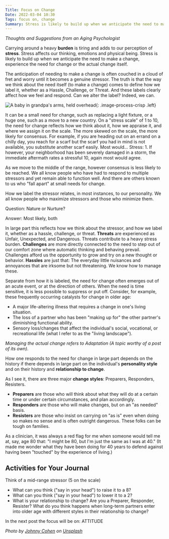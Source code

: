 ```yaml
---
Title: Focus on Change
Date: 2022-03-04 10:30
Tags: focus on, change
Summary: Stress is likely to build up when we anticipate the need to make a change, experience the need for change or the actual change itself. The anticipation of making a change is typically couched in a time of fret and worry.
---
```


_Thoughts and Suggestions from an Aging Psychologist_

Carrying around a heavy **burden** is tiring and adds to our perception of **stress**. Stress affects our thinking, emotions and physical being. Stress is likely to build up when we anticipate the need to make a change, experience the need for change or the actual change itself.

The anticipation of needing to make a change is often couched in a cloud of fret and worry until it becomes a genuine stressor. The truth is that the way we think about the need itself (to make a change) comes to define how we label it, whether as a Hassle, Challenge, or Threat. And these labels clearly affect how we feel and respond. Can we alter the label? Indeed, we can.

![A baby in grandpa's arms, held overhead]({static}/images/johnny-cohen-OxOxqLAWvE0-unsplash.jpg){: .image-process-crisp .left}

It can be a small need for change, such as replacing a light fixture, or a huge one, such as a move to a new country. On a "stress scale" of 1 to 10, the need for change reflects how we think about it, how we appraise it, and where we assign it on the scale. The more skewed on the scale, the more likely for consensus. For example, if you are heading out on an errand on a chilly day, you reach for a scarf but the scarf you had in mind is not available, you substitute another scarf easily. Most would... Stress: 1. If however, your neighborhood has been severely damaged in a storm, the immediate aftermath rates a stressful 10, again most would agree.

As we move to the middle of the range, however consensus is less likely to be reached. We all know people who have had to respond to multiple stressors and yet remain able to function well. And there are others known to us who "fall apart" at small needs for change.

How we label the stressor relates, in most instances, to our personality. We all know people who maximize stressors and those who minimize them.

Question: Nature or Nurture?

Answer: Most likely, both

In large part this reflects how we think about the stressor, and how we label it, whether as a hassle, challenge, or threat. **Threats** are experienced as Unfair, Unexpected, and Dangerous. Threats contribute to a heavy stress burden. **Challenges** are more directly connected to the need to step out of our comfort zone where automatic thinking and behaving prevail. Challenges afford us the opportunity to grow and try on a new thought or behavior. **Hassles** are just that: The everyday little nuisances and annoyances that are irksome but not threatening. We know how to manage these.

Separate from how it is labeled, the need for change often emerges out of an acute event, or at the direction of others. When the need is time sensitive, it is less possible to suppress or put off. Consider, for example, these frequently occurring catalysts for change in older age:

* A major life-altering illness that requires a change in one's living situation.
* The loss of a partner who has been "making up for" the other partner's diminishing functional ability.
* Sensory loss/changes that affect the individual's social, vocational, or recreational life (what I refer to as the "living landscape").

_Managing the actual change refers to Adaptation (A topic worthy of a post of its own)._

How one responds to the need for change in large part depends on the history if there depends in large part on the individual's **personality style** and on their history and **relationship to change**.

As I see it, there are three major **change styles**: Preparers, Responders, Resisters.

* **Preparers** are those who will think about what they will do at a certain time or under certain circumstances, and plan accordingly.
* **Responders** are those who will make changes, but on an "as needed" basis.
* **Resisters** are those who insist on carrying on "as is" even when doing so makes no sense and is often outright dangerous. These folks can be tough on families.

As a clinician, it was always a red flag for me when someone would tell me at, say, age 80 that: "I might be 80, but I'm just the same as I was at 40." (It made me wonder what they have been doing for 40 years to defend against having been "touched" by the experience of living.)

## Activities for Your Journal

Think of a mid-range stressor (5 on the scale)

* What can you think ("say in your head") to raise it to a 8?
* What can you think ("say in your head") to lower it to a 2?
* What is your relationship to change? Are you a Preparer, Responder, Resister? What do you think happens when long-term partners enter into older age with different styles in their relationship to change?

In the next post the focus will be on: ATTITUDE

_Photo by [Johnny Cohen](https://unsplash.com/@jonecohen) on [Unsplash](https://unsplash.com/)_
